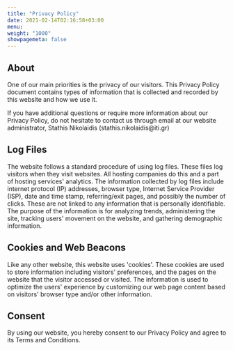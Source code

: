```yaml
---
title: "Privacy Policy"
date: 2021-02-14T02:16:58+03:00
menu: 
weight: "1000" 
showpagemeta: false
---
```

<h2>About</h2>
<p>
One of our main priorities is the privacy of our visitors. This Privacy Policy document contains types of information that is collected and recorded by this website and how we use it.
</p>
<p>
If you have additional questions or require more information about our Privacy Policy, do not hesitate to contact us through email at our website administrator, Stathis Nikolaidis (stathis.nikolaidis@iti.gr)
</p>
<h2>Log Files</h2>
<p>
The website follows a standard procedure of using log files. These files log visitors when they visit websites. All hosting companies do this and a part of hosting services' analytics. The information collected by log files include internet protocol (IP) addresses, browser type, Internet Service Provider (ISP), date and time stamp, referring/exit pages, and possibly the number of clicks. These are not linked to any information that is personally identifiable. The purpose of the information is for analyzing trends, administering the site, tracking users' movement on the website, and gathering demographic information.
</p>
<h2>Cookies and Web Beacons</h2>
<p>
Like any other website, this website uses 'cookies'. These cookies are used to store information including visitors' preferences, and the pages on the website that the visitor accessed or visited. The information is used to optimize the users' experience by customizing our web page content based on visitors' browser type and/or other information.
</p>
<h2>Consent</h2>
<p>
By using our website, you hereby consent to our Privacy Policy and agree to its Terms and Conditions.
</p>
